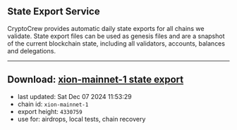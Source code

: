 ## State Export Service
CryptoCrew provides automatic daily state exports for all chains we validate. State export files can be used as genesis files and are a snapshot of the current blockchain state, including all validators, accounts, balances and delegations.

---
**Download: [xion-mainnet-1 state export](https://dl-eu2.ccvalidators.com/SERVICE/xion/xion-mainnet-1_export_4330759.json)**
---

- last updated: Sat Dec 07 2024 11:53:29
- chain id: `xion-mainnet-1`
- export height: `4330759`
- use for: airdrops, local tests, chain recovery
